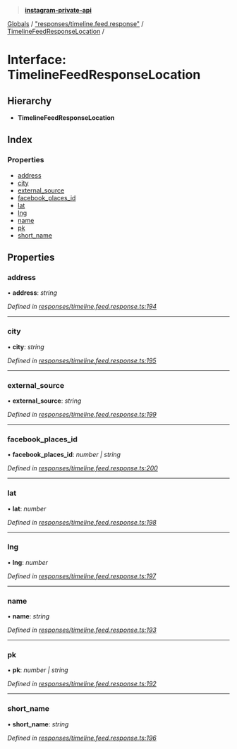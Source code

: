 > **[instagram-private-api](../README.md)**

[Globals](../README.md) / ["responses/timeline.feed.response"](../modules/_responses_timeline_feed_response_.md) / [TimelineFeedResponseLocation](_responses_timeline_feed_response_.timelinefeedresponselocation.md) /

# Interface: TimelineFeedResponseLocation

## Hierarchy

* **TimelineFeedResponseLocation**

## Index

### Properties

* [address](_responses_timeline_feed_response_.timelinefeedresponselocation.md#address)
* [city](_responses_timeline_feed_response_.timelinefeedresponselocation.md#city)
* [external_source](_responses_timeline_feed_response_.timelinefeedresponselocation.md#external_source)
* [facebook_places_id](_responses_timeline_feed_response_.timelinefeedresponselocation.md#facebook_places_id)
* [lat](_responses_timeline_feed_response_.timelinefeedresponselocation.md#lat)
* [lng](_responses_timeline_feed_response_.timelinefeedresponselocation.md#lng)
* [name](_responses_timeline_feed_response_.timelinefeedresponselocation.md#name)
* [pk](_responses_timeline_feed_response_.timelinefeedresponselocation.md#pk)
* [short_name](_responses_timeline_feed_response_.timelinefeedresponselocation.md#short_name)

## Properties

###  address

• **address**: *string*

*Defined in [responses/timeline.feed.response.ts:194](https://github.com/dilame/instagram-private-api/blob/173bc62/src/responses/timeline.feed.response.ts#L194)*

___

###  city

• **city**: *string*

*Defined in [responses/timeline.feed.response.ts:195](https://github.com/dilame/instagram-private-api/blob/173bc62/src/responses/timeline.feed.response.ts#L195)*

___

###  external_source

• **external_source**: *string*

*Defined in [responses/timeline.feed.response.ts:199](https://github.com/dilame/instagram-private-api/blob/173bc62/src/responses/timeline.feed.response.ts#L199)*

___

###  facebook_places_id

• **facebook_places_id**: *number | string*

*Defined in [responses/timeline.feed.response.ts:200](https://github.com/dilame/instagram-private-api/blob/173bc62/src/responses/timeline.feed.response.ts#L200)*

___

###  lat

• **lat**: *number*

*Defined in [responses/timeline.feed.response.ts:198](https://github.com/dilame/instagram-private-api/blob/173bc62/src/responses/timeline.feed.response.ts#L198)*

___

###  lng

• **lng**: *number*

*Defined in [responses/timeline.feed.response.ts:197](https://github.com/dilame/instagram-private-api/blob/173bc62/src/responses/timeline.feed.response.ts#L197)*

___

###  name

• **name**: *string*

*Defined in [responses/timeline.feed.response.ts:193](https://github.com/dilame/instagram-private-api/blob/173bc62/src/responses/timeline.feed.response.ts#L193)*

___

###  pk

• **pk**: *number | string*

*Defined in [responses/timeline.feed.response.ts:192](https://github.com/dilame/instagram-private-api/blob/173bc62/src/responses/timeline.feed.response.ts#L192)*

___

###  short_name

• **short_name**: *string*

*Defined in [responses/timeline.feed.response.ts:196](https://github.com/dilame/instagram-private-api/blob/173bc62/src/responses/timeline.feed.response.ts#L196)*